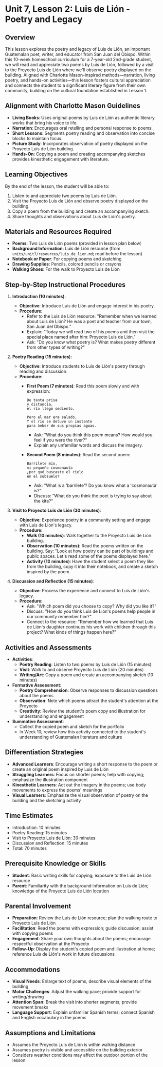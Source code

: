 # Unit 7, Lesson 2: Luis de Lión - Poetry and Legacy

## Overview
This lesson explores the poetry and legacy of Luis de Lión, an important Guatemalan poet, writer, and educator from San Juan del Obispo. Within this 10-week homeschool curriculum for a 7-year-old 2nd-grade student, we will read and appreciate two poems by Luis de Lión, followed by a visit to the Proyecto Luis de Lión where we'll observe poetry displayed on the building. Aligned with Charlotte Mason-inspired methods—narration, living poetry, and hands-on activities—this lesson fosters cultural appreciation and connects the student to a significant literary figure from their own community, building on the cultural foundation established in Lesson 1.

## Alignment with Charlotte Mason Guidelines
- **Living Books**: Uses original poems by Luis de Lión as authentic literary works that bring his voice to life.
- **Narration**: Encourages oral retelling and personal response to poems.
- **Short Lessons**: Segments poetry reading and observation into concise blocks to maintain focus.
- **Picture Study**: Incorporates observation of poetry displayed on the Proyecto Luis de Lión building.
- **Hands-On**: Copying a poem and creating accompanying sketches provides kinesthetic engagement with literature.

## Learning Objectives
By the end of the lesson, the student will be able to:
1. Listen to and appreciate two poems by Luis de Lión.
2. Visit the Proyecto Luis de Lión and observe poetry displayed on the building.
3. Copy a poem from the building and create an accompanying sketch.
4. Share thoughts and observations about Luis de Lión's poetry.

## Materials and Resources Required
- **Poems**: Two Luis de Lión poems (provided in lesson plan below)
- **Background Information**: Luis de Lión resource (from `units/unit7/resources/luis_de_lion.md`; read before the lesson)
- **Notebook or Paper**: For copying poems and sketching
- **Drawing Supplies**: Pencils, colored pencils or crayons
- **Walking Shoes**: For the walk to Proyecto Luis de Lión

## Step-by-Step Instructional Procedures
1. **Introduction (10 minutes)**:
   - **Objective**: Introduce Luis de Lión and engage interest in his poetry.
   - **Procedure**:
     - Refer to the Luis de Lión resource: "Remember when we learned about Luis de Lión? He was a poet and teacher from our town, San Juan del Obispo."
     - Explain: "Today we will read two of his poems and then visit the special place named after him: Proyecto Luis de Lión."
     - Ask: "Do you know what poetry is? What makes poetry different from other types of writing?"

2. **Poetry Reading (15 minutes)**:
   - **Objective**: Introduce students to Luis de Lión's poetry through reading and discussion.
   - **Procedure**:
     - **First Poem (7 minutes)**: Read this poem slowly and with expression:
       ```
       De tanta prisa
       y distancia,
       el río llegó sediento.
       
       Pero el mar era salado.
       Y el río se detuvo un instante
       para beber de sus propias aguas.
       ```
       - Ask: "What do you think this poem means? How would you feel if you were the river?"
       - Explain any unfamiliar words and discuss the imagery.
     
     - **Second Poem (8 minutes)**: Read the second poem:
       ```
       Barrilete mío,
       mi pequeño cosmonauta
       ¿por qué buscaste el cielo
       en el subsuelo?
       ```
       - Ask: "What is a 'barrilete'? Do you know what a 'cosmonauta' is?"
       - Discuss: "What do you think the poet is trying to say about the kite?"

3. **Visit to Proyecto Luis de Lión (30 minutes)**:
   - **Objective**: Experience poetry in a community setting and engage with Luis de Lión's legacy.
   - **Procedure**:
     - **Walk (10 minutes)**: Walk together to the Proyecto Luis de Lión building.
     - **Observation (10 minutes)**: Read the poems written on the building. Say: "Look at how poetry can be part of buildings and public spaces. Let's read some of the poems displayed here."
     - **Activity (10 minutes)**: Have the student select a poem they like from the building, copy it into their notebook, and create a sketch inspired by the poem.

4. **Discussion and Reflection (15 minutes)**:
   - **Objective**: Process the experience and connect to Luis de Lión's legacy.
   - **Procedure**:
     - Ask: "Which poem did you choose to copy? Why did you like it?"
     - Discuss: "How do you think Luis de Lión's poems help people in our community remember him?"
     - Connect to the resource: "Remember how we learned that Luis de Lión's daughter continues his work with children through this project? What kinds of things happen here?"

## Activities and Assessments
- **Activities**:
  - **Poetry Reading**: Listen to two poems by Luis de Lión (15 minutes)
  - **Visit**: Walk to and observe Proyecto Luis de Lión (20 minutes)
  - **Writing/Art**: Copy a poem and create an accompanying sketch (10 minutes)
- **Formative Assessment**:
  - **Poetry Comprehension**: Observe responses to discussion questions about the poems
  - **Observation**: Note which poems attract the student's attention at the Proyecto
  - **Creativity**: Review the student's poem copy and illustration for understanding and engagement
- **Summative Assessment**:
  - Collect the copied poem and sketch for the portfolio
  - In Week 10, review how this activity connected to the student's understanding of Guatemalan literature and culture

## Differentiation Strategies
- **Advanced Learners**: Encourage writing a short response to the poem or create an original poem inspired by Luis de Lión
- **Struggling Learners**: Focus on shorter poems; help with copying; emphasize the illustration component
- **Kinesthetic Learners**: Act out the imagery in the poems; use body movements to express the poems' meanings
- **Visual Learners**: Emphasize the visual observation of poetry on the building and the sketching activity

## Time Estimates
- Introduction: 10 minutes
- Poetry Reading: 15 minutes
- Visit to Proyecto Luis de Lión: 30 minutes
- Discussion and Reflection: 15 minutes
- Total: 70 minutes

## Prerequisite Knowledge or Skills
- **Student**: Basic writing skills for copying; exposure to the Luis de Lión resource
- **Parent**: Familiarity with the background information on Luis de Lión; knowledge of the Proyecto Luis de Lión location

## Parental Involvement
- **Preparation**: Review the Luis de Lión resource; plan the walking route to Proyecto Luis de Lión
- **Facilitation**: Read the poems with expression; guide discussion; assist with copying poems
- **Engagement**: Share your own thoughts about the poems; encourage respectful observation at the Proyecto
- **Follow-Up**: Display the student's copied poem and illustration at home; reference Luis de Lión's work in future discussions

## Accommodations
- **Visual Needs**: Enlarge text of poems; describe visual elements of the building
- **Motor Challenges**: Adjust the walking pace; provide support for writing/drawing
- **Attention Span**: Break the visit into shorter segments; provide movement breaks
- **Language Support**: Explain unfamiliar Spanish terms; connect Spanish and English vocabulary in the poems

## Assumptions and Limitations
- Assumes the Proyecto Luis de Lión is within walking distance
- Assumes poetry is visible and accessible on the building exterior
- Considers weather conditions may affect the outdoor portion of the lesson
